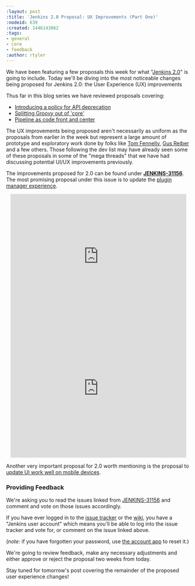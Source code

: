 ```yaml
---
:layout: post
:title: 'Jenkins 2.0 Proposal: UX Improvements (Part One)'
:nodeid: 639
:created: 1446143062
:tags:
- general
- core
- feedback
:author: rtyler
---
```

We have been featuring a few proposals this week for what "[Jenkins
2.0](https://wiki.jenkins.io/display/JENKINS/Jenkins+2.0)" is going to include. Today we'll be diving into the most noticeable changes being proposed for Jenkins 2.0: the User Experience (UX) improvements

Thus far in this blog series we have reviewed proposals covering:

* [Introducing a policy for API deprecation](/content/jenkins-20-proposal-introduce-policy-api-deprecation)
* [Splitting Groovy out of 'core'](/content/jenkins-20-proposal-split-groovy-out-core)
* [Pipeline as code front and center](/content/jenkins-20-proposal-pipeline-code-front-and-center)

The UX improvements being proposed aren't necessarily as uniform as the proposals from earlier in the week but represent a large amount of prototype and exploratory work done by folks like [Tom Fennelly](https://github.com/tfennelly), [Gus Reiber](https://github.com/gusreiber) and a few others. Those following the dev list may have already seen some of these proposals in some of the "mega threads" that we have had discussing potential UI/UX improvements previously.

The improvements proposed for 2.0 can be found under **[JENKINS-31156](https://issues.jenkins-ci.org/browse/JENKINS-31156)**. The most promising proposal under this issue is to update the [plugin manager experience](https://issues.jenkins-ci.org/browse/JENKINS-9802).

<center><iframe width="480" height="360" src="https://www.youtube-nocookie.com/embed/9vPUMe3lzfo?rel=0" frameborder="0" allowfullscreen></iframe><br/><iframe width="480" height="360" src="https://www.youtube-nocookie.com/embed/jf5s0sqIYBY?rel=0" frameborder="0" allowfullscreen></iframe></center>

Another very important proposal for 2.0 worth mentioning is the proposal to [update UI work well on mobile devices](https://issues.jenkins-ci.org/browse/JENKINS-21092).


### Providing Feedback

We're asking you to read the issues linked from [JENKINS-31156](https://issues.jenkins-ci.org/browse/JENKINS-31156) and comment and vote on those issues accordingly.

If you have ever logged in to the [issue
tracker](https://issues.jenkins-ci.org) or the
[wiki](https://wiki.jenkins.io/), you have a "Jenkins user account" which
means you'll be able to log into the issue tracker and vote for, or comment on
the issue linked above.

(*note*: if you have forgotten your password, use [the account
app](https://jenkins-ci.org/account/) to reset it.)


We're going to review feedback, make any necessary adjustments and either
approve or reject the proposal two weeks from today.


Stay tuned for tomorrow's post covering the remainder of the proposed user experience changes!
